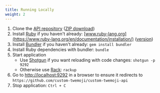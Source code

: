 ```yaml
---
title: Running Locally
weight: 2
---
```


1. Clone the [API repository](https://github.com/custom-twemoji/custom-twemoji-api) ([ZIP download](https://github.com/custom-twemoji/custom-twemoji-api/archive/refs/heads/main.zip))
1. Install [Ruby](https://www.ruby-lang.org/en/) if you haven't already: [www.ruby-lang.org](https://www.ruby-lang.org/en/documentation/installation/) ([version](.ruby-version))
1. Install [Bundler](https://bundler.io/) if you haven't already: `gem install bundler`
1. Install Ruby dependencies with bundler: `bundle`
1. Start application
   - Use [Shotgun](https://github.com/rtomayko/shotgun) if you want reloading with code changes: `shotgun -p 9292`
   - Otherwise use [Rack](https://github.com/rack/rack/): `rackup`
1. Go to [http://localhost:9292](http://localhost:9292) in a browser to ensure it redirects to `https://github.com/custom-twemoji/custom-twemoji-api`
1. Stop application: `Ctrl + C`
